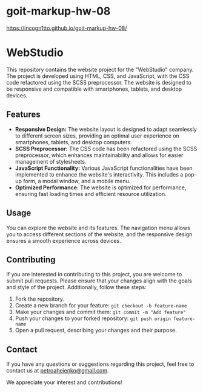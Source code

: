 # goit-markup-hw-08
 https://incogn1tto.github.io/goit-markup-hw-08/

# WebStudio

This repository contains the website project for the "WebStudio" company. The project is developed using HTML, CSS, and JavaScript, with the CSS code refactored using the SCSS preprocessor. The website is designed to be responsive and compatible with smartphones, tablets, and desktop devices.

## Features

- **Responsive Design:** The website layout is designed to adapt seamlessly to different screen sizes, providing an optimal user experience on smartphones, tablets, and desktop computers.
- **SCSS Preprocessor:** The CSS code has been refactored using the SCSS preprocessor, which enhances maintainability and allows for easier management of stylesheets.
- **JavaScript Functionality:** Various JavaScript functionalities have been implemented to enhance the website's interactivity. This includes a pop-up form, a modal window, and a mobile menu.
- **Optimized Performance:** The website is optimized for performance, ensuring fast loading times and efficient resource utilization.


## Usage

You can explore the website and its features. The navigation menu allows you to access different sections of the website, and the responsive design ensures a smooth experience across devices.

## Contributing

If you are interested in contributing to this project, you are welcome to submit pull requests. Please ensure that your changes align with the goals and style of the project. Additionally, follow these steps:

1. Fork the repository.
2. Create a new branch for your feature: `git checkout -b feature-name`
3. Make your changes and commit them: `git commit -m "Add feature"`
4. Push your changes to your forked repository: `git push origin feature-name`
5. Open a pull request, describing your changes and their purpose.


## Contact

If you have any questions or suggestions regarding this project, feel free to contact us at [petroaheienko@gmail.com](mailto:petroaheienko@gmail.com).

We appreciate your interest and contributions!

